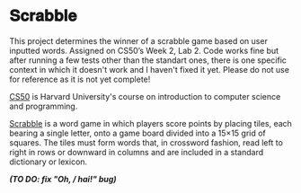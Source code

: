 # 𝐒𝐜𝐫𝐚𝐛𝐛𝐥𝐞
This project determines the winner of a scrabble game based on user inputted words. Assigned on CS50’s Week 2, Lab 2. Code works fine but after running a few tests other than the standart ones, there is one specific context in which it doesn't work and I haven't fixed it yet. Please do not use for reference as it is not yet complete!


[CS50]( https://pll.harvard.edu/course/cs50-introduction-computer-science?delta=0) is Harvard University's course on introduction to computer science and programming.

[Scrabble]( https://en.wikipedia.org/wiki/Scrabble) is a word game in which players score points by placing tiles, each bearing a single letter, onto a game board divided into a 15×15 grid of squares. The tiles must form words that, in crossword fashion, read left to right in rows or downward in columns and are included in a standard dictionary or lexicon.


***(TO DO: fix "Oh, / hai!" bug)***
